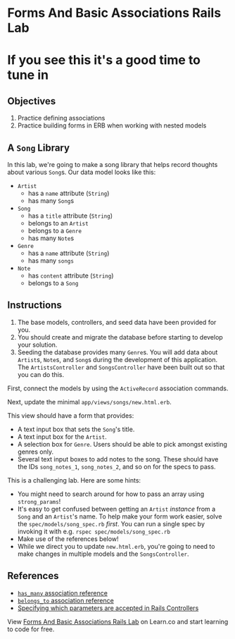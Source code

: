 # Forms And Basic Associations Rails Lab

# If you see this it's a good time to tune in

## Objectives

1. Practice defining associations
2. Practice building forms in ERB when working with nested models

## A `Song` Library

In this lab, we're going to make a song library that helps record thoughts
about various `Song`s. Our data model looks like this:

- `Artist`
  - has a `name` attribute (`String`)
  - has many `Song`s
- `Song`
  - has a `title` attribute (`String`)
  - belongs to an `Artist`
  - belongs to a `Genre`
  - has many `Note`s
- `Genre`
  - has a `name` attribute (`String`)
  - has many `songs`
- `Note`
  - has `content` attribute (`String`)
  - belongs to a `Song`

## Instructions

1. The base models, controllers, and seed data have been provided for you.
2. You should create and migrate the database before starting to develop your
   solution.
3. Seeding the database provides many `Genre`s. You will add data about
   `Artist`s, `Note`s, and `Song`s during the development of this application.
   The `ArtistsController` and `SongsController` have been built out so that you
   can do this.

First, connect the models by using the `ActiveRecord` association commands.

Next, update the minimal `app/views/songs/new.html.erb`.

This view should have a form that provides:

- A text input box that sets the `Song`'s title.
- A text input box for the `Artist`.
- A selection box for `Genre`. Users should be able to pick amongst existing genres only.
- Several text input boxes to add notes to the song. These should have the IDs
  `song_notes_1`, `song_notes_2`, and so on for the specs to pass.

This is a challenging lab. Here are some hints:

- You might need to search around for how to pass an array using `strong_params`!
- It's easy to get confused between getting an `Artist` _instance_ from a
  `Song` and an `Artist`'s name. To help make your form work easier, solve the
  `spec/models/song_spec.rb` _first_. You can run a single spec by invoking it
  with e.g. `rspec spec/models/song_spec.rb`
- Make use of the references below!
- While we direct you to update `new.html.erb`, you're going to need to make
  changes in multiple models and the `SongsController`.

## References

* [`has_many` association reference](https://guides.rubyonrails.org/association_basics.html#has-many-association-reference)
* [`belongs_to` association reference](https://guides.rubyonrails.org/association_basics.html#belongs-to-association-reference)
* [Specifying which parameters are accepted in Rails Controllers](https://apidock.com/rails/ActionController/Parameters/permit)

<p data-visibility='hidden'>View <a href='https://learn.co/lessons/forms-and-basic-associations-rails-lab' title='Forms And Basic Associations Rails Lab'>Forms And Basic Associations Rails Lab</a> on Learn.co and start learning to code for free.</p>
